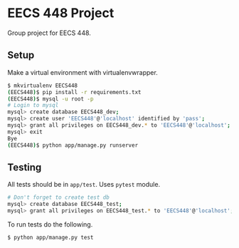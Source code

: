 # EECS 448 Project

Group project for EECS 448.

## Setup
Make a virtual environment with virtualenvwrapper.

```bash
$ mkvirtualenv EECS448
(EECS448)$ pip install -r requirements.txt
(EECS448)$ mysql -u root -p
# Login to mysql
mysql> create database EECS448_dev;
mysql> create user 'EECS448'@'localhost' identified by 'pass';
mysql> grant all privileges on EECS448_dev.* to 'EECS448'@'localhost';
mysql> exit
Bye
(EECS448)$ python app/manage.py runserver
```

## Testing
All tests should be in `app/test`. Uses `pytest` module.

```bash
# Don't forget to create test db
mysql> create database EECS448_test;
mysql> grant all privileges on EECS448_test.* to 'EECS448'@'localhost';
```
To run tests do the following.
```bash
$ python app/manage.py test
```
